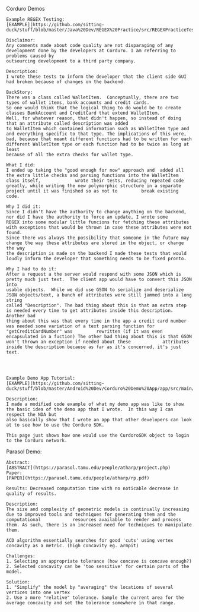 
Corduro Demos

	Example REGEX Testing:
	[EXAMPLE](https://github.com/sitting-duck/stuff/blob/master/Java%20Dev/REGEX%20Practice/src/REGEXPracticeTests.java)

	Disclaimor: 
	Any comments made about code quality are not disparaging of any development done by the developers at Corduro. I am referring to problems caused by
	outsourcing development to a third party company.

	Description:
	I wrote these tests to inform the developer that the client side GUI had broken because of changes on the backend.  

	BackStory:
	There was a class called WalletItem.  Conceptually, there are two types of wallet items, bank accounts and credit cards.
	So one would think that the logical thing to do would be to create classes BankAccount and CreditCard that extend WalletItem.
	Well, for whatever reason, that didn't happen, so instead of doing that an attribute called description was added
	to WalletItem which contained information such as WalletItem type and and everything specific to that type. The implications of this were, 
	bad, because that meant different functions had to be written for each different WalletItem type or each function had to be twice as long at least
	because of all the extra checks for wallet type.

	What I did:
	I ended up taking the "good enough for now" approach and  added all the extra little checks and parsing functions into the WalletItem class itself, 			wrote their tests, reducing repeated code greatly, while writing the new polymorphic structure in a separate project until it was finished so as not to 		break existing code.

	Why I did it:
	Since I didn't have the authority to change anything on the backend, nor did I have the authority to force an update, I wrote some 
	REGEX into some modular little funcions for fetching these attributes with exceptions that would be thrown in case these attributes were not found.
	Since there was always the possibility that someone in the future may change the way these attributes are stored in the object, or change the way
	the description is made on the backend I made these tests that would loudly inform the developer that something needs to be fixed pronto.

	Why I had to do it:
	After a request a the server would respond with some JSON which is pretty much just text.  The client app would have to convert this JSON into 
	usable objects.  While we did use GSON to serialize and deserialize JSON objects/text, a bunch of attributes were still jammed into a long string 
	called "Description". The bad thing about this is that an extra step is needed every time to get attributes inside this description.  Another bad 
	thing about this was that every time in the app a credit card number was needed some variation of a text parsing function for "getCreditCardNumber" was 		rewritten (if it was even encapsulated in a fuction) The other bad thing about this is that GSON won't thrown an exception if needed about these 			attributes inside the description because as far as it's concerned, it's just text.

		
	

	Example Demo App Tutorial:
	[EXAMPLE](https://github.com/sitting-duck/stuff/blob/master/Android%20Dev/Corduro%20Demo%20App/app/src/main/java/com/corduro/corduropaymobilesdkdemoapp/login/CorduroLoginActivity.java)

	Description: 
	I made a modified code example of what my demo app was like to show the basic idea of the demo app that I wrote.  In this way I can respect the NDA but
	also basically show that I wrote an app that other developers can look at to see how to use the Corduro SDK. 

	This page just shows how one would use the CurdoroSDK object to login to the Corduro network.

Parasol Demo:

	Abstract:
	[ABSTRACT](https://parasol.tamu.edu/people/atharp/project.php)
	Paper:
	[PAPER](https://parasol.tamu.edu/people/atharp/rp.pdf)

	Results: Decreased computation time with no noticable decrease in quality of results.

	Description:
	The size and complexity of geometric models is continually increasing due to improved tools and techniques for generating them and the computational 			resources available to render and process them. As such, there is an increased need for techniques to manipulate them.

	ACD algorithm essentially searches for good 'cuts' using vertex concavity as a metric. (high concavity eg. armpit)

	Challenges:
	1. Selecting an appropriate tolerance (how concave is concave enough?)
	2. Selected concavity can be 'too sensitive' for certain parts of the model.

	Solution:
	1. "Simplify" the model by "averaging" the locations of several vertices into one vertex
	2. Use a more "relative" tolerance. Sample the current area for the average concavity and set the tolerance somewhere in that range.


	
